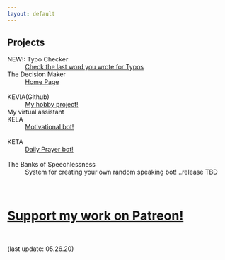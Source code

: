 ```yaml
---
layout: default
---
```


## Projects

<dt>NEW!: Typo Checker </dt>
<dd><a href="/projects_typocheck.html">Check the last word you wrote for Typos</a> </dd>

<dt>The Decision Maker</dt>
<dd><a href="/projects_thedecisionmaker.html">Home Page</a> </dd>
<dt>&nbsp;</dt>
<dt>KEVIA(Github)</dt>
<dd><a href="https://github.com/kuz3/KEVIA">My hobby project!</a>  </dd>
My virtual assistant

<dt>KELA </dt>
<dd><a href="https://jamesbytes.trinket.io/sites/kela">Motivational bot!</a> </dd>
<dt>&nbsp;</dt>
<dt>KETA </dt>
<dd><a href="https://jamesbytes.trinket.io/sites/keta">Daily Prayer bot! </a> </dd>
<dt>&nbsp;</dt>
<dt>The Banks of Speechlessness </dt>
<dd>System for creating your own random speaking bot! ..release TBD </dd>
<br>



<dt>&nbsp;</dt>

# [Support my work on Patreon!](https://patreon.com/motibytes)

<br>


<!--
## Ideas

   under dev
    [collection()](/ideas.html) -->

(last update: 05.26.20)
